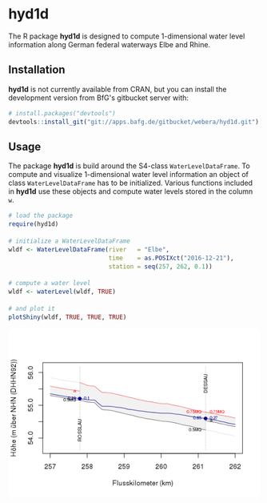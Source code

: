 
<!-- README.md is generated from README.Rmd. Please edit that file -->
hyd1d
=====

The R package **hyd1d** is designed to compute 1-dimensional water level information along German federal waterways Elbe and Rhine.

Installation
------------

**hyd1d** is not currently available from CRAN, but you can install the development version from BfG's gitbucket server with:

``` r
# install.packages("devtools")
devtools::install_git("git://apps.bafg.de/gitbucket/webera/hyd1d.git")
```

Usage
-----

The package **hyd1d** is build around the S4-class `WaterLevelDataFrame`. To compute and visualize 1-dimensional water level information an object of class `WaterLevelDataFrame` has to be initialized. Various functions included in **hyd1d** use these objects and compute water levels stored in the column `w`.

``` r
# load the package
require(hyd1d)

# initialize a WaterLevelDataFrame
wldf <- WaterLevelDataFrame(river   = "Elbe",
                            time    = as.POSIXct("2016-12-21"),
                            station = seq(257, 262, 0.1))

# compute a water level
wldf <- waterLevel(wldf, TRUE)

# and plot it
plotShiny(wldf, TRUE, TRUE, TRUE)
```

<img src="README_files/figure-markdown_github/usage-1.png" style="display: block; margin: auto;" />
